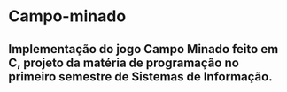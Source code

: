 # Campo-minado
## Implementação do jogo Campo Minado feito em C, projeto da matéria de programação no primeiro semestre de Sistemas de Informação.
